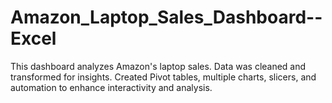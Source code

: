 # Amazon_Laptop_Sales_Dashboard--Excel
This dashboard analyzes Amazon's laptop sales. Data was cleaned and transformed for insights. Created Pivot tables, multiple charts, slicers, and automation to enhance interactivity and analysis.

